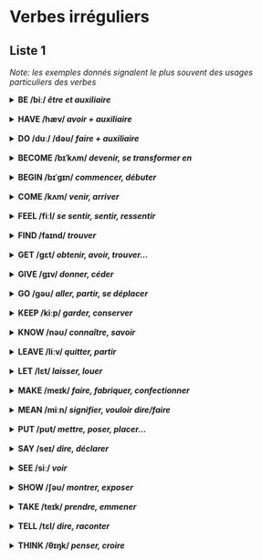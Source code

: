 # Verbes irréguliers

## Liste 1

*Note: les exemples donnés signalent le plus souvent des usages particuliers des verbes*

<details>
<summary>
<strong>BE /biː/ <i>être et auxiliaire</i></strong></summary>
<br/>
  <strong>WAS/WERE, BEEN</strong>
<br/>
	<br/>There is too much salt: il y a trop de sel
	<br/>Steve is 17: Steve a 17 ans 
	<br/>It is 10$: Ça fait 10 dollars
	<br/>It is cold: il fait froid: it is cold
</details>

<br/>

<details>
<summary><strong>HAVE /hæv/ <i>avoir + auxiliaire</i></strong></summary>
<br/>
  <strong>HAD, HAD</strong>
<br/>
	<br/>I had a biscuit: j'ai pris un biscuit
	<br/>I won't have this: je ne tolèrerai pas cela.
	<br/>I have to finish my homework: il faut que...
	<br/>I had my car repaired: j'ai fait réparer ma voiture
</details>

<br/>

<details>
<summary>
<strong>DO /duː/ /dəʊ/ <i>faire + auxiliaire</i></strong>
</summary>
<br/>
  <strong>DID, DONE</strong>
<br/>
	<br/>Do come in!: mais rentrez donc !
	<br/>Do the washing up, the cooking etc
	<br/>What do you do: que faites-vous? (dans la vie)
	<br/>How are the children doing at school?: comment les enfant se débrouillent-ils à l'école?
</details>

<br/>

<details>
<summary>
<strong>BECOME /bɪˈkʌm/ <i>devenir, se transformer en</i></strong></summary>
<br/>
  <strong>BECAME, BECOME</strong>
<br/>
	<br/>After a while we became good friends : nous sommes devenus bons amis
	<br/>After the meal she became ill: elle s'est senti mal
	<br/>Your dress becomes you very well: ta robe te va très bien
	<be/>becoming: seyant, approprié
</details>

<br/>

<details>
<summary>
<strong>BEGIN /bɪˈgɪn/ <i>commencer, débuter</i></strong></summary>
<br/>
<strong>BEGAN /bɪˈgæn/, BEGUN /bɪˈgʌn/</strong>
<br/>
	<br/>Then it began to rain: alors il a commencé à pleuvoir.
	<br/>You should begin by reading the instructions: tu devrais commencer par...
	<br/>to begin with, I hate soccer : à la base, je déteste le foot.
	<br/>a beginner : un débutant.
</details>

<br/>

<details>
<summary>
<strong>COME /kʌm/ <i>venir, arriver</i></strong>
</summary>
<br/>
<strong>CAME, COME</strong>
<br/>
	<br/>Come here, will you?: viens ici (ce n'est pas uen question).
	<br/>I come from New York : je viens de New York (c'est là que j'habite)
	<br/>How come you're so late?: comment ça se fait que tu es si en retard?
	<br/>This shirts comes in different colours: cette cemise se fait en différentes couleurs.
</details>
<br/>

<details>
<summary>
<strong>FEEL /fiːl/ <i>se sentir, sentir, ressentir</i></strong></summary>
<br/>
<strong>FELT, FELT</strong>
<br/>
	<br/>I could feel her presence: je sentais sa présence
	<br/>I still feel weak : je me sens encore faible
	<br/>The tile floor feels cold : le carrelage donne une impression de froid
	<br/>≠ FELT (n): le feutre
</details>

<br/>

<details>
<summary>
<strong>FIND /faɪnd/ <i>trouver</i></strong> 
</summary>
<br/>
<strong>FOUND, FOUND /faʊnd/</strong>
<br/>
	<br/>I found my wallet in the bathroom
	<br/>I find this painting interesting
	<br/>a find : une trouvaille
	<br/>≠ TO FOUND, FOUNDED, FOUNDED : fonder
</details>

<br/>

<details>
<summary>
<strong>GET /gɛt/ <i>obtenir, avoir, trouver...</i></strong></summary>
<br/>
<strong>GOT, GOT, GOT or gotten (US only)</strong>
<br/>
	<br/>I got a message: j'ai reçu un message
	<br/>I got a ticket: je me suis pris une contravention
	<br/>I'll get another cup: je vais chercher une autre tasse
	<br/>I'll get it done : je vais le faire faire
</details>

<br/>

<details>
<summary>
<strong>GIVE /gɪv/ <i>donner, céder</i></strong>
</summary>
<br/>
<strong>GAVE, GIVEN</strong>
<br/>
	<br/>I was given a book for my birthday: on m'a donné un livre..
	<br/>I don't give a fig (fam): je m'en fiche
	<br/>Give a call: passer un coup de téléphone
	<br/>Give way : céder (la priorité)
</details>

<br/>

<details>
<summary>
<strong>GO /gəʊ/ <i>aller, partir, se déplacer</i></strong></summary>
<br/>
<strong>GO, WENT, GONE</strong>
<br/>
	<br/>I have to go : il faut que j'y aille.
	<br/>Can I have a go at it/give it a go? : je peux essayer?
	<br/>The car was going at full speed : la voiture roulait à pleine vitesse.
	<br/>The meeting went well : la réunion s'est bien passé.
	<br/>Gone with the Wind: Autant en emporte le vent (titre)
</details>

<br/>

<details>
<summary><strong>KEEP /kiːp/ <i>garder, conserver</i></summary></strong>
<br/><strong>KEPT, KEPT</strong><br/>
	<br/>She keeps bees: elle élève des abeilles
	<br/>Where do you keep the chocolate?: Où conserves-tu le chocolat?
	<br/>Keep trying: ne lache rien
	<br/>a keep : un donjon
</details>

<br/>

<details>
<summary>
<strong>KNOW /nəʊ/ <i>connaître, savoir</i></strong>
</summary>
<br/>
<strong>KNEW, KNOWN</strong>
<br/>
	<br/>as far as I know, for all I know : pour autant que je sache
	<br/>as you know : comme tu le sais
	<br/>let me know: tiens-moi au courant
	<br/>he knows his stuff : il s'y connait
	<br/>knowledge : la connaissance
</details>

<br/>

<details>
<summary>
<strong>LEAVE /liːv/ <i>quitter, partir</i></strong>
</summary>
<br/>
<strong>LEFT, LEFT</strong>
<br/>
	<br/>He has already left: il est déjà parti.
	<br/>There's no bread left: il ne reste plus de pain.
	<br/>a sick leave : un congé de maladie
</details>

<br/>

<details>
<summary>
<strong>LET /lɛt/ <i>laisser, louer</i></strong>
</summary>
<br/>
<strong>LET, LET</strong>
<br/>
	<br/>Let him go: laissez-le partir
	<br/>I'm going to let my flat: je vais louer mon appartement (donner en location)
	<br/>Let it be clear that...: Que ce soit clair que...
	<br/>Don't let me down: ne me laisse pas tomber
</details>

<br/>

<details>
<summary>
<strong>MAKE /meɪk/ <i>faire, fabriquer, confectionner</i></strong>
</summary>
<br/>
<strong>MADE, MADE /meɪd/</strong>
<br/>
	<br/>Make a decision : prendre une décision
	<br/>Don't make a fuss : ne fais pas tant d'histoires
	<br/>He makes $50.000 a year : il gagne...
	<br/>You won't make me eat that: hors de question que tu me fasses manger ça.
</details>

<br/>

<details>
<summary>
  <strong>MEAN /miːn/ <i>signifier, vouloir dire/faire</i></strong>
</summary>
<br/>
<strong>MEANT, MEANT</strong>
<br/>
	<br/>What do you mean?
	<br/>He means well : il veut bien faire.
	<br/>I really mean it : je suis sincère.
	<br/>≠ mean (adj) : avare, mesquin, ou méchant
</details>

<br/>

<details>
<summary>
<strong>PUT /pʊt/ <i>mettre, poser, placer...</i></strong> </summary>
<br/>
<strong>PUT, PUT</strong><br/>
<br/>Très nombreux sens et composés...
	<br/>I put the cost at 100$: j'estime le coût à 100$
  <br/>Put an end to an argument: mettre fin à une dispute
</details>

<br/>

<details>
<summary>
<strong>SAY /seɪ/ <i>dire, déclarer</i></strong>
</summary>
<br/>
<strong>SAY, SAID, SAID /sɛd/</strong>
<br/>
	<br/>Take any number, say, eight : prenons n'importe quel nombre au hasard, par exemple huit.
	<br/>There were, say, fifteen people present : il y avait à peu près quinze personnes.
	<br/>Have no say in: ne pas avoir son mot à dire. 
</details>

<br/>

<details>
<summary>
<strong>SEE /siː/ <i>voir</i><strong>
</summary>
<br/>
<strong>SAW, SEEN</strong>
<br/>
	<br/>I'll see to it: j'y veillerai
	<br/>The doctor wil lsee you now : va vous recevoir.
	<br/>They've seen better days: ils ont connu des jours meilleurs.
	<br/>They have been seeing each other for two weeks: ils sortent ensemble depuis deux semaines.
</details>
<br/>

<details>
<summary>
<strong>SHOW /ʃəʊ/ <i>montrer, exposer</i></strong>
</summary>
<br/>
<strong>SHOWED, SHOWN</strong>
<br/>
	<br/>I'll show you the way: je vais te montrer le chemin
	<br/>he was angry and that showed: il était en colère et cela se voyait.
	<br/>a TV show: une émission télévisée
	<br/>He didn't show (up) 
</details>

<br/>

<details>
<summary>
<strong>TAKE /teɪk/ <i>prendre, emmener</i></strong> 
</summary>
<br/>
<strong>TOOK, TAKEN</strong>
<br/>
	<br/>Could you take me to the station?: pourriez-vous m'emmener à la gare?
	<br/>The population took to the street: la population est descendue dans la rue (pour manifester)
	<br/>My sister took my phone from me: ma soeur l'a pris mon téléphone.
	<br/>a take (cinema) : une prise de vue.
</details>

<br/>

<details>
<summary>
<strong>TELL /tɛl/ <i>dire, raconter</i></strong> 
</summary>
<br/>
<strong>TOLD, TOLD</strong>
<br/>
	<br/>Do as you're told: faites ce qu'on vous dit.
	<br/>I can't tell the difference: je ne vois pas la différence
	<br/>Time will tell: l'avenir le dira
	<br/>Age is beginning to tell : l'âge commence à se faire sentir.
</details>

<br/>

<details>
<summary>
<strong>THINK /θɪŋk/ <i>penser, croire</i></strong>
</summary>
<br/>
<strong>THOUGHT, THOUGHT /θɔːt/</strong>
<br/>
	<br/>I'm thinking of going: je pense aller
	<br/>Don't even think about it : n'y pense même pas !
	<br/>What do you think will happen?: D'après toi, que va-t-il se passer?
</details>